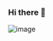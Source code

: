 ### Hi there 👋

![image](https://camo.githubusercontent.com/01396b7ea52fbbac89f210862456452dde31c2b013354d8c5156d0bdb23d0978/68747470733a2f2f6769746875622d70726f66696c652d74726f7068792e76657263656c2e6170702f3f757365726e616d653d7265636570656673616e657369267468656d653d7261646963616c)

